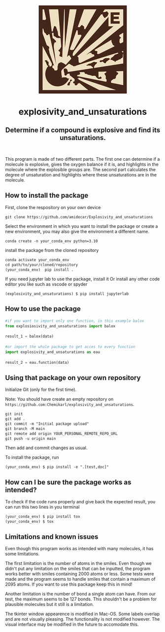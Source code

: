 <p align="center">

  <img src="assets/boom2.png" width="286" title="boom">

</p>

<h1 align="center">
explosivity_and_unsaturations
</h1>

<h2 align="center">
Determine if a compound is explosive and find its unsaturations.
</h2>

<br>

This program is made of two different parts.
The first one can determine if a molecule is explosive, gives the oxygen balance if it is, and highlights in the molecule where the explosible groups are.
The second part calculates the degree of unsaturation and highlights where these unsaturations are in the molecule.

## How to install the package

First, clone the respository on your own device

```
git clone https://github.com/amidecar/Explosivity_and_unsaturations
```

Select the environment in which you want to install the package or create a new environment, you may also give the environment a different name. 

```
conda create -n your_conda_env python=3.10 
```

install the package from the cloned repository

```
conda activate your_conda_env
cd path/to/your/cloned/repository
(your_conda_env)  pip install .
```

If you need jupyter lab to use the package, install it
Or install any other code editor you like such as vscode or spyder

```
(explosivity_and_unsaturations) $ pip install jupyterlab
```

##  How to use the package

```python
#if you want to import only one function, in this example balox
from explosiosivity_and_unsaturations import balox

result_1 = balox(data)

#or import the whole package to get acces to every function
import explosivity_and_unsaturations as eau

result_2 = eau.function(data)
```

## Using that package on your own repository

Initialize Git (only for the first time). 

Note: You should have create an empty repository on `https://github.com:Chemikarl/explosivity_and_unsaturations`.

```
git init
git add .
git commit -m "Initial package upload"
git branch -M main
git remote add origin YOUR_PERSONAL_REMOTE_REPO_URL
git push -u origin main
```

Then add and commit changes as usual. 

To install the package, run

```
(your_conda_env) $ pip install -e ".[test,doc]"
```

## How can I be sure the package works as intended?

To check if the code runs properly and give back the expected result, you can run this two lines in you terminal

```
(your_conda_env) $ pip install tox
(your_conda_env) $ tox
```

## Limitations and known issues

Even though this program works as intended with many molecules, it has some limitations.

The first limitation is the number of atoms in the smiles. Even though we didn't put any limitation on the smiles that can be inputted, the program works better with smiles containing 2000 atoms or less. Some tests were made and the program seems to handle smiles that contain a maximum of 2095 atoms. If you want to use this package keep this in mind!

Another limitation is the number of bond a single atom can have. From our test, the maximum seems to be 127 bonds. This shouldn't be a problem for plausible molecules but it still is a limitation.

The tkinter window appearence is modified in Mac-OS. Some labels overlap and are not visually pleasing. The functionality is not modified however. The visual interface may be modified in the future to accomodate this.

